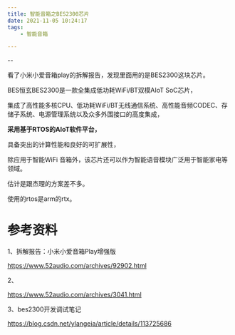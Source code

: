 ```yaml
---
title: 智能音箱之BES2300芯片
date: 2021-11-05 10:24:17
tags:
	- 智能音箱

---
```


--

看了小米小爱音箱play的拆解报告，发现里面用的是BES2300这块芯片。

BES恒玄BES2300是一款全集成低功耗WiFi/BT双模AIoT SoC芯片，

集成了高性能多核CPU、低功耗WiFi/BT无线通信系统、高性能音频CODEC、存储子系统、电源管理系统以及众多外围接口的高度集成，

**采用基于RTOS的AIoT软件平台，**

具备突出的计算性能和良好的可扩展性，

除应用于智能WiFi 音箱外，该芯片还可以作为智能语音模块广泛用于智能家电等领域。

估计是跟杰理的方案差不多。

使用的rtos是arm的rtx。



# 参考资料

1、拆解报告：小米小爱音箱Play增强版

https://www.52audio.com/archives/92902.html

2、

https://www.52audio.com/archives/3041.html

3、bes2300开发调试笔记

https://blog.csdn.net/ylangeia/article/details/113725686